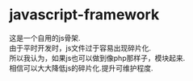 javascript-framework
====================
这是一个自用的js骨架.  
由于平时开发时，js文件过于容易出现碎片化.  
所以我认为，如果js也可以做到像php那样子，模块起来.  
相信可以大大降低js的碎片化.提升可维护程度.  
